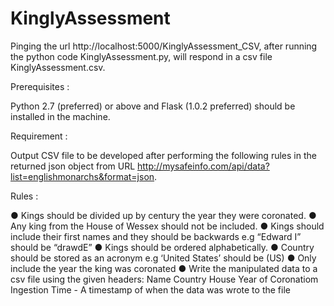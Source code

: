 # KinglyAssessment

Pinging the url http://localhost:5000/KinglyAssessment_CSV, after running the python code KinglyAssessment.py, will respond in a csv file KinglyAssessment.csv.    
    
Prerequisites :

Python 2.7 (preferred) or above  and Flask (1.0.2 preferred) should be installed in the machine.

Requirement :

Output CSV file  to be developed after performing the following rules in the returned json object from URL http://mysafeinfo.com/api/data?list=englishmonarchs&format=json.

Rules :

● Kings should be divided up by century the year they were coronated.
● Any king from the House of Wessex should not be included.
● Kings should include their first names and they should be backwards e.g “Edward I” should be
“drawdE”
● Kings should be ordered alphabetically.
● Country should be stored as an acronym e.g ‘United States’ should be (US)
● Only include the year the king was coronated
● Write the manipulated data to a csv file using the given headers:
    Name
    Country
    House
    Year of Coronatiom
    Ingestion Time - A timestamp of when the data was wrote to the file
